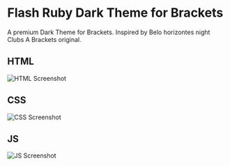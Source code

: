 Flash Ruby Dark  Theme for Brackets
=====================================

A premium Dark Theme for Brackets. Inspired by Belo horizontes night Clubs A Brackets original.

## HTML
![HTML Screenshot](https://github.com/lipeprado/Flash-Ruby/tree/master/screenshots/html.png)

## CSS
![CSS Screenshot](https://github.com/lipeprado/Flash-Ruby/tree/master/screenshots/css.png)

## JS
![JS Screenshot](https://github.com/lipeprado/Flash-Ruby/tree/master/screenshots/js.png)
